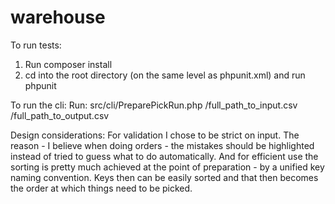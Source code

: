 # warehouse

To run tests:
1. Run composer install
2. cd into the root directory (on the same level as phpunit.xml) and run phpunit

To run the cli:
Run: src/cli/PreparePickRun.php /full_path_to_input.csv /full_path_to_output.csv

Design considerations:
For validation I chose to be strict on input. 
The reason - I believe when doing orders - the mistakes should be highlighted instead of tried to guess what to do automatically.
And for efficient use the sorting is pretty much achieved at the point of preparation - by a unified key naming convention.
Keys then can be easily sorted and that then becomes the order at which things need to be picked.
